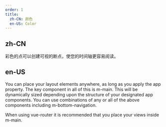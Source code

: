 ```yaml
---
order: 1
title:
  zh-CN: 颜色
  en-US: Color
---
```


## zh-CN

彩色的点可以创建可视的断点，使您的时间轴更容易阅读。

## en-US

You can place your layout elements anywhere, as long as you apply the app property. The key component in all of this is m-main. This will be dynamically sized depending upon the structure of your designated app components. You can use combinations of any or all of the above components including m-bottom-navigation.

When using vue-router it is recommended that you place your views inside m-main.
